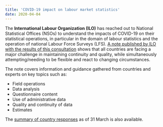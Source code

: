 ```yaml
---
title: 'COVID-19 impact on labour market statistics'
date: 2020-04-04
---
```


The **International Labour Organization (ILO)** has reached out to National
Statistical Offices (NSOs) to understand the impacts of COVID-19 on their
statistical operations, in particular in the domain of labour statistics and the
operation of national Labour Force Surveys (LFS).
[A note published by ILO with the results of this consultation](https://ilostat.ilo.org/topics/covid-19/covid-19-impact-on-labour-market-statistics/)
shows that all countries are facing a major challenge in maintaining continuity
and quality, while simultaneously attempting/needing to be flexible and react to
changing circumstances.

The note covers information and guidance gathered from countries and experts on
key topics such as:

- Field operations
- Data analysis
- Questionnaire content
- Use of administrative data
- Quality and continuity of data
- Estimates

The
[summary of country responses](https://ilostat.ilo.org/topics/covid-19/covid-19-impact-on-labour-market-statistics/#elementor-toc__heading-anchor-9)
as of 31 March is also available.
